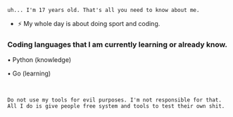 
    uh... I'm 17 years old. That's all you need to know about me.

- ⚡ My whole day is about doing sport and coding.

### Coding languages ​​that I am currently learning or already know.
<p>• Python (knowledge)</p>
<p>• Go (learning)</p>
<br />


    Do not use my tools for evil purposes. I'm not responsible for that. All I do is give people free system and tools to test their own shit.
